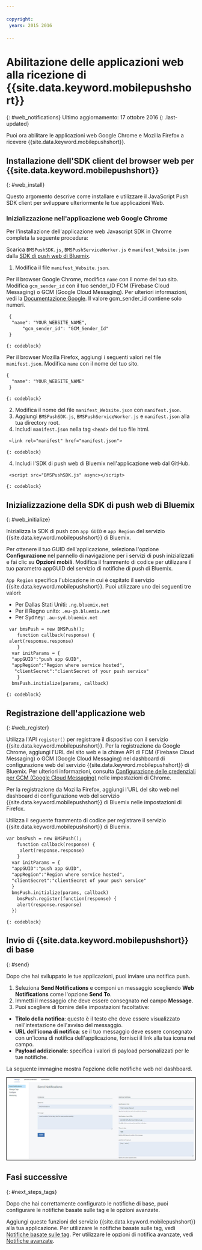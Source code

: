 ```yaml
---

copyright:
 years: 2015 2016

---
```



# Abilitazione delle applicazioni web alla ricezione di {{site.data.keyword.mobilepushshort}}
{: #web_notifications}
Ultimo aggiornamento: 17 ottobre 2016
{: .last-updated}

Puoi ora abilitare le applicazioni web Google Chrome e Mozilla Firefox a ricevere   {{site.data.keyword.mobilepushshort}}.

## Installazione dell'SDK client del browser web per {{site.data.keyword.mobilepushshort}}
{: #web_install}

Questo argomento descrive come installare e utilizzare il JavaScript Push SDK client per sviluppare ulteriormente le tue applicazioni Web.

### Inizializzazione nell'applicazione web Google Chrome 

Per l'installazione dell'applicazione web Javascript SDK in Chrome completa la seguente procedura:

Scarica `BMSPushSDK.js`, `BMSPushServiceWorker.js` e `manifest_Website.json` dalla [SDK di push web di Bluemix](https://codeload.github.com/ibm-bluemix-mobile-services/bms-clientsdk-javascript-webpush/zip/master).

1. Modifica il file `manifest_Website.json`. 

Per il browser Google Chrome, modifica `name` con il nome del tuo sito. Modifica `gcm_sender_id` con il tuo sender_ID FCM (Firebase Cloud Messaging) o GCM (Google Cloud Messaging). Per ulteriori informazioni, vedi la [Documentazione Google](https://developers.google.com/web/fundamentals/getting-started/codelabs/push-notifications/#make_a_project_on_the_google_developer_console). Il valore gcm_sender_id contiene solo numeri.

```
 {
  "name": "YOUR_WEBSITE_NAME",
      "gcm_sender_id": "GCM_Sender_Id"
 }
```
    {: codeblock}
 
Per il browser Mozilla Firefox, aggiungi i seguenti valori nel file `manifest.json`.     Modifica `name` con il nome del tuo sito. 

```
{
  "name": "YOUR_WEBSITE_NAME"
 }
```
    {: codeblock}

2. Modifica il nome del file `manifest_Website.json` con `manifest.json`.
3. Aggiungi `BMSPushSDK.js`, `BMSPushServiceWorker.js` e `manifest.json` alla tua directory root.
3. Includi `manifest.json` nella tag `<head>` del tuo file html.
```
 <link rel="manifest" href="manifest.json">
```
    {: codeblock}
4. Includi l'SDK di push web di Bluemix nell'applicazione web dal GitHub.
```
 <script src="BMSPushSDK.js" async></script>
```
    {: codeblock}

## Inizializzazione della SDK di push web di Bluemix 
{: #web_initialize}

Inizializza la SDK di push con `app GUID` e `app Region` del servizio {{site.data.keyword.mobilepushshort}} di Bluemix.  

Per ottenere il tuo GUID dell'applicazione, seleziona l'opzione **Configurazione** nel pannello di navigazione per i servizi di push inizializzati e fai clic su **Opzioni mobili**. Modifica il frammento di codice per utilizzare il tuo parametro appGUID del servizio di notifiche di push di Bluemix.

`App Region` specifica l'ubicazione in cui è ospitato il servizio {{site.data.keyword.mobilepushshort}}. Puoi utilizzare uno dei seguenti tre valori:

 - Per Dallas Stati Uniti:	 `.ng.bluemix.net`
 - Per il Regno unito:			 `.eu-gb.bluemix.net`
 - Per Sydney:		 `.au-syd.bluemix.net`

```
 var bmsPush = new BMSPush();
    function callback(response) {
 alert(response.response)
    }
  var initParams = {
  "appGUID":"push app GUID",
  "appRegion":"Region where service hosted",
   "clientSecret":"clientSecret of your push service"
    }
  bmsPush.initialize(params, callback)
```
	{: codeblock}

## Registrazione dell'applicazione web
{: #web_register}

Utilizza l'API `register()` per registrare il dispositivo con il servizio {{site.data.keyword.mobilepushshort}}. Per la registrazione da Google Chrome, aggiungi l'URL del sito web e la chiave API di FCM (Firebase Cloud Messaging) o GCM (Google Cloud Messaging) nel dashboard di configurazione web del servizio {{site.data.keyword.mobilepushshort}} di Bluemix. Per ulteriori informazioni, consulta [Configurazione delle credenziali per GCM (Google Cloud Messaging)](t_push_provider_android.html) nelle impostazioni di Chrome.

Per la registrazione da Mozilla Firefox, aggiungi l'URL del sito web nel dashboard di configurazione web del servizio {{site.data.keyword.mobilepushshort}} di Bluemix nelle impostazioni di Firefox.

Utilizza il seguente frammento di codice per registrare il servizio {{site.data.keyword.mobilepushshort}} di Bluemix.
```
var bmsPush = new BMSPush();
    function callback(response) {
     alert(response.response)
    }
  var initParams = {
  "appGUID":"push app GUID",
  "appRegion":"Region where service hosted",
  "clientSecret":"clientSecret of your push service"
  }
  bmsPush.initialize(params, callback)
    bmsPush.register(function(response) {
    alert(response.response)
  })
```
    {: codeblock}

## Invio di {{site.data.keyword.mobilepushshort}} di base
  {: #send}

Dopo che hai sviluppato le tue applicazioni, puoi inviare una notifica push. 

1. Seleziona **Send Notifications** e componi un messaggio scegliendo **Web Notifications** come l'opzione **Send To**. 
2. Immetti il messaggio che deve essere consegnato nel campo **Message**.
3. Puoi scegliere di fornire delle impostazioni facoltative:
  - **Titolo della notifica**: questo è il testo che deve essere visualizzato nell'intestazione dell'avviso del messaggio.
  - **URL dell'icona di notifica**: se il tuo messaggio deve essere consegnato con un'icona di notifica dell'applicazione, fornisci il link alla tua icona nel campo.
  - **Payload addizionale**: specifica i valori di payload personalizzati per le tue notifiche.

La seguente immagine mostra l'opzione delle notifiche web nel dashboard.

  ![Schermata notifiche](images/DashboardWebpush.jpg)
  
## Fasi successive
  {: #next_steps_tags}

Dopo che hai correttamente configurato le notifiche di base, puoi configurare le notifiche
        basate sulle tag e le opzioni avanzate.

Aggiungi queste funzioni del servizio {{site.data.keyword.mobilepushshort}} alla tua applicazione. Per utilizzare le notifiche basate sulle tag, vedi [Notifiche basate sulle tag](c_tag_basednotifications.html). Per utilizzare le opzioni di notifica avanzate, vedi [Notifiche avanzate](t_advance_badge_sound_payload.html). 



